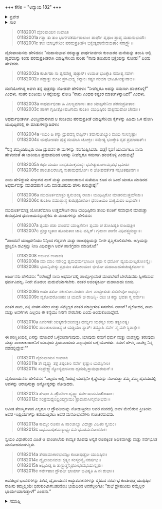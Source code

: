 +++
title = "ಅಧ್ಯಾಯ 182"
+++

<details><summary>ಪ್ರವೇಶ</summary>


।।   ಓಂ ಓಂ ನಮೋ ನಾರಾಯಣಾಯ।।   ಶ್ರೀ ವೇದವ್ಯಾಸಾಯ ನಮಃ ।।

ಶ್ರೀ ಕೃಷ್ಣದ್ವೈಪಾಯನ ವೇದವ್ಯಾಸ ವಿರಚಿತ  

**ಶ್ರೀ ಮಹಾಭಾರತ**

**ಆದಿ ಪರ್ವ**

**ಸ್ವಯಂವರ ಪರ್ವ**

**ಅಧ್ಯಾಯ 182**

</details>


<details><summary>ಸಾರ</summary>

ತಾವು ತಂದ ಭಿಕ್ಷೆಯನ್ನು ಬಂದು ನೋಡು ಎಂದು ಮನೆಯ ಬಾಗಿಲಲ್ಲಿಯೇ ನಿಂತು ಭೀಮಾರ್ಜುನರು ಕುಂತಿಗೆ ಹೇಳಲು, ಒಳಗಿನಿಂದಲೇ ಕುಂತಿಯು ಭಿಕ್ಷೆಯನ್ನು ಸಹೋದರರಲ್ಲಿ ಹಂಚಿಕೊಳ್ಳಿ ಎನ್ನುವುದು (1-2). ಎಲ್ಲರೂ ಚರ್ಚೆಮಾಡಿದ ನಂತರ ಯುಧಿಷ್ಠಿರನು ದ್ರೌಪದಿಯು ನಮ್ಮೆಲ್ಲರ ಭಾರ್ಯೆಯಾಗುತ್ತಾಳೆ ಎಂದು ನಿರ್ಧರಿಸುವುದು (3-15).

</details>


> 01182001 ವೈಶಂಪಾಯನ ಉವಾಚ।  
01182001a ಗತ್ವಾ ತು ತಾಂ ಭಾರ್ಗವಕರ್ಮಶಾಲಾಂ।
	ಪಾರ್ಥೌ ಪೃಥಾಂ ಪ್ರಾಪ್ಯ ಮಹಾನುಭಾವೌ।  
> 01182001c ತಾಂ ಯಾಜ್ಞಸೇನೀಂ ಪರಮಪ್ರತೀತೌ।
	ಭಿಕ್ಷೇತ್ಯಥಾವೇದಯತಾಂ ನರಾಗ್ರ್ಯೌ।।  
> 
ವೈಶಂಪಾಯನನು ಹೇಳಿದನು: “ಮಹಾನುಭಾವ ನರವ್ಯಾಘ್ರ ಪಾರ್ಥರೀರ್ವರು ಕುಂಬಾರನ ಮನೆಯನ್ನು ತಲುಪಿ ಅಲ್ಲಿ ಪೃಥೆಯನ್ನು ಕಂಡು ಪರಮಪ್ರತೀತರಾಗಿ ಯಾಜ್ಞಸೇನಿಯ ಕುರಿತು “ನಾವು ತಂದಿರುವ ಭಿಕ್ಷೆಯನ್ನು ನೋಡು!” ಎಂದು ಹೇಳಿದರು.

> 01182002a ಕುಟೀಗತಾ ಸಾ ತ್ವನವೇಕ್ಷ್ಯ ಪುತ್ರಾನ್।
	ಉವಾಚ ಭುಂಕ್ತೇತಿ ಸಮೇತ್ಯ ಸರ್ವೇ।  
> 01182002c ಪಶ್ಚಾತ್ತು ಕುಂತೀ ಪ್ರಸಮೀಕ್ಷ್ಯ ಕನ್ಯಾಂ।
	ಕಷ್ಟಂ ಮಯಾ ಭಾಷಿತಮಿತ್ಯುವಾಚ।।   
> 
ಮನೆಯೊಳಗಿದ್ದ ಅವಳು ತನ್ನ ಪುತ್ರರನ್ನು ನೋಡದೇ ಹೇಳಿದಳು: “ನೀವೆಲ್ಲರೂ ಅದನ್ನು ಸಮನಾಗಿ ಹಂಚಿಕೊಳ್ಳಿ!” ಎಂದಳು. ನಂತರ ಕುಂತಿಯು ಆ ಕನ್ಯೆಯನ್ನು ನೋಡಿ “ನಾನು ಎಂಥಹ ಕಷ್ಟಕರ ಮಾತುಗಳನ್ನಾಡಿದೆ!” ಎಂದಳು.

> 01182003a ಸಾಧರ್ಮಭೀತಾ ಹಿ ವಿಲಜ್ಜಮಾನಾ।
	ತಾಂ ಯಾಜ್ಞಸೇನೀಂ ಪರಮಪ್ರತೀತಾಂ।  
> 01182003c ಪಾಣೌ ಗೃಹೀತ್ವೋಪಜಗಾಮ ಕುಂತೀ।
	ಯುಧಿಷ್ಠಿರಂ ವಾಕ್ಯಮುವಾಚ ಚೇದಂ।।  

ಅಧರ್ಮಭೀತಳಾಗಿ ವಿಲಜ್ಜಮಾನಳಾದ ಆ ಕುಂತಿಯು ಪರಮಪ್ರತೀತೆ ಯಾಜ್ಞಸೇನಿಯ ಕೈಗಳನ್ನು ಹಿಡಿದು ಒಳ ಹೋಗಿ ಯುಧಿಷ್ಠಿರನಲ್ಲಿ ಈ ಮಾತುಗಳನ್ನಾಡಿದಳು:

> 01182004a ಇಯಂ ಹಿ ಕನ್ಯಾ ದ್ರುಪದಸ್ಯ ರಾಜ್ಞಸ್।
	ತವಾನುಜಾಭ್ಯಾಂ ಮಯಿ ಸಂನಿಸೃಷ್ಟಾ।  
> 01182004c ಯಥೋಚಿತಂ ಪುತ್ರ ಮಯಾಪಿ ಚೋಕ್ತಂ।
	ಸಮೇತ್ಯ ಭುಂಕ್ತೇತಿ ನೃಪ ಪ್ರಮಾದಾತ್।।  

“ನಿನ್ನ ತಮ್ಮಂದಿರಿಬ್ಬರು ರಾಜ ದ್ರುಪದನ ಈ ಮಗಳನ್ನು ನನಗೊಪ್ಪಿಸಿದರು. ಪುತ್ರ! ನೃಪ! ಯಾವಾಗಲೂ ನಾನು ಹೇಳುವಂತೆ ಈ ಬಾರಿಯೂ ಪ್ರಮಾದದಿಂದ ಅದನ್ನು ನೀವೆಲ್ಲರೂ ಸಮನಾಗಿ ಹಂಚಿಕೊಳ್ಳಿ ಎಂದುಬಿಟ್ಟೆ!

> 01182005a ಕಥಂ ಮಯಾ ನಾನೃತಮುಕ್ತಮದ್ಯ।
	ಭವೇತ್ಕುರೂಣಾಮೃಷಭ ಬ್ರವೀಹಿ।  
> 01182005c ಪಾಂಚಾಲರಾಜಸ್ಯ ಸುತಾಮಧರ್ಮೋ।
	ನ ಚೋಪವರ್ತೇತ ನಭೂತಪೂರ್ವಃ।।  

ನಾನು ಹೇಳಿದ್ದುದು ಸುಳ್ಳಾಗದ ಹಾಗೆ ಮತ್ತು ಪಾಂಚಾಲರಾಜನ ಸುತೆಯೂ ಕೂಡ ಈ ಹಿಂದೆ ಯಾರೂ ಮಾಡಿರದ ಅಧರ್ಮವನ್ನು ಮಾಡದಹಾಗೆ ಏನು ಮಾಡಬಹುದು ಹೇಳು ಕುರುಶ್ರೇಷ್ಠ!”

> 01182006a ಮುಹೂರ್ತಮಾತ್ರಂ ತ್ವನುಚಿಂತ್ಯ ರಾಜಾ।
	ಯುಧಿಷ್ಠಿರೋ ಮಾತರಮುತ್ತಮೌಜಾಃ।  
> 01182006c ಕುಂತೀಂ ಸಮಾಶ್ವಾಸ್ಯ ಕುರುಪ್ರವೀರೋ।
	ಧನಂಜಯಂ ವಾಕ್ಯಮಿದಂ ಬಭಾಷೇ।।  

ಮುಹೂರ್ತಮಾತ್ರ ಯೋಚನೆಮಾಡಿ ಉತ್ತಮೌಜಸ ರಾಜ ಯುಧಿಷ್ಠಿರನು ತಾಯಿ ಕುಂತಿಗೆ ಸಮಾಧಾನ ಮಾಡುತ್ತಾ ಕುರುಪ್ರವೀರ ಧನಂಜಯನನ್ನುದ್ದೇಶಿಸಿ ಈ ಮಾತುಗಳನ್ನು ಹೇಳಿದನು:

> 01182007a ತ್ವಯಾ ಜಿತಾ ಪಾಂಡವ ಯಾಜ್ಞಸೇನೀ।
	ತ್ವಯಾ ಚ ತೋಷಿಷ್ಯತಿ ರಾಜಪುತ್ರೀ।  
> 01182007c ಪ್ರಜ್ವಾಲ್ಯತಾಂ ಹೂಯತಾಂ ಚಾಪಿ ವಹ್ನಿರ್।
	ಗೃಹಾಣ ಪಾಣಿಂ ವಿಧಿವತ್ತ್ವಮಸ್ಯಾಃ।।  

“ಪಾಂಡವ! ಯಾಜ್ಞಸೇನಿಯು ನಿನ್ನಿಂದ ಗೆದ್ದವಳು ಮತ್ತು ರಾಜಪುತ್ರಿಯನ್ನು ನೀನೇ ತೃಪ್ತಿಗೊಳಿಸಬೇಕು. ಅಗ್ನಿಯನ್ನು ಪ್ರಜ್ವಲಿಸಿ ಹವಿಸ್ಸನ್ನು ನೀಡಿ ವಿಧಿವತ್ತಾಗಿ ಅವಳ ಪಾಣಿಗ್ರಹಣ ಮಾಡಿಕೋ!”

> 01182008 ಅರ್ಜುನ ಉವಾಚ।  
01182008a ಮಾ ಮಾಂ ನರೇಂದ್ರ ತ್ವಮಧರ್ಮಭಾಜಂ।
	ಕೃಥಾ ನ ಧರ್ಮೋ ಹ್ಯಯಮೀಪ್ಸಿತೋಽನ್ಯೈಃ।  
> 01182008c ಭವಾನ್ನಿವೇಶ್ಯಃ ಪ್ರಥಮಂ ತತೋಽಯಂ।
	ಭೀಮೋ ಮಹಾಬಾಹುರಚಿಂತ್ಯಕರ್ಮಾ।।  

ಅರ್ಜುನನು ಹೇಳಿದನು: “ನರೇಂದ್ರ! ನಾನು ಅಧರ್ಮದಲ್ಲಿ ಪಾಲ್ಗೊಳ್ಳುವಂತೆ ಮಾಡಬೇಡ! ಬೇರೆಯವರು ಸ್ವೀಕರಿಸುವ ಧರ್ಮವಿದಲ್ಲ. ನೀನೇ ಮೊದಲು ಮದುವೆಯಾಗಬೇಕು. ನಂತರ ಅಚಿಂತ್ಯಕರ್ಮಿ ಮಹಾಬಾಹು ಬೀಮ.

> 01182009a ಅಹಂ ತತೋ ನಕುಲೋಽನಂತರಂ ಮೇ।
	ಮಾದ್ರೀಸುತಃ ಸಹದೇವೋ ಜಘನ್ಯಃ।  
> 01182009c ವೃಕೋದರೋಽಹಂ ಚ ಯಮೌ ಚ ರಾಜನ್ನಿ-
	ಯಂ ಚ ಕನ್ಯಾ ಭವತಃ ಸ್ಮ ಸರ್ವೇ।।  

ನಂತರ ನಾನು, ನನ್ನ ನಂತರ ನಕುಲ ಮತ್ತು ನಮ್ಮೆಲ್ಲರ ನಂತರ ಮಾದ್ರೀಸುತ ಸಹದೇವ. ರಾಜನ್! ವೃಕೋದರ, ನಾನು ಮತ್ತು ಅವಳಿಗಳು ಎಲ್ಲರೂ ಈ ಕನ್ಯೆಯು ನಿನಗೇ ಸೇರಬೇಕು ಎಂದು ಅಂದುಕೊಂಡಿದ್ದೇವೆ.

> 01182010a ಏವಂಗತೇ ಯತ್ಕರಣೀಯಮತ್ರ।
	ಧರ್ಮ್ಯಂ ಯಶಸ್ಯಂ ಕುರು ತತ್ಪ್ರಚಿಂತ್ಯ।  
> 01182010c ಪಾಂಚಾಲರಾಜಸ್ಯ ಚ ಯತ್ಪ್ರಿಯಂ ಸ್ಯಾತ್।
	ತದ್ಬ್ರೂಹಿ ಸರ್ವೇ ಸ್ಮ ವಶೇ ಸ್ಥಿತಾಸ್ತೇ।।  

ಈ ಪರಿಸ್ಥಿತಿಯಲ್ಲಿ ಏನನ್ನು ಮಾಡಿದರೆ ಒಳ್ಳೆಯದಾಗುವುದು, ಯಾವುದು ನಮಗೆ ಧರ್ಮ ಮತ್ತು ಯಶಸ್ಸನ್ನು ತರುವುದು ಮತ್ತು ಪಾಂಚಾಲರಾಜನಿಗೆ ಯಾವುದು ಪ್ರಿಯವಾದುದು ಎನ್ನುವುದರ ಬಗ್ಗೆ ಯೋಚಿಸು. ನಮಗೆ ಹೇಳು, ನಾವೆಲ್ಲ ನಿನ್ನ ವಶದಲ್ಲಿದ್ದೇವೆ.””

> 01182011 ವೈಶಂಪಾಯನ ಉವಾಚ।  
01182011a ತೇ ದೃಷ್ಟ್ವಾ ತತ್ರ ತಿಷ್ಠಂತೀಂ ಸರ್ವೇ ಕೃಷ್ಣಾಂ ಯಶಸ್ವಿನೀಂ।  
01182011c ಸಂಪ್ರೇಕ್ಷ್ಯಾನ್ಯೋನ್ಯಮಾಸೀನಾ ಹೃದಯೈಸ್ತಾಮಧಾರಯನ್।।

ವೈಶಂಪಾಯನನು ಹೇಳಿದನು: “ಎಲ್ಲರೂ ಅಲ್ಲಿ ನಿಂತಿದ್ದ ಯಶಸ್ವಿನೀ ಕೃಷ್ಣೆಯನ್ನು ನೋಡುತ್ತಾ ತಮ್ಮ ತಮ್ಮ ಹೃದಯದಲ್ಲಿ ಅವಳನ್ನು ಆರಾಧಿಸುತ್ತಾ ಅನ್ಯೋನ್ಯರನ್ನು ನೋಡಿದರು.

> 01182012a ತೇಷಾಂ ಹಿ ದ್ರೌಪದೀಂ ದೃಷ್ಟ್ವಾ ಸರ್ವೇಷಾಮಮಿತೌಜಸಾಂ।  
01182012c ಸಂಪ್ರಮಥ್ಯೇಂದ್ರಿಯಗ್ರಾಮಂ ಪ್ರಾದುರಾಸೀನ್ಮನೋಭವಃ।।

ಅಮಿತ ತೇಜಸ್ವಿಗಳಾದ ಎಲ್ಲರೂ ಆ ದ್ರೌಪದಿಯನ್ನು ನೋಡುತ್ತಿರಲು ಅವರ ಮನದಲ್ಲಿ ಅವಳ ಮೇಲಿರುವ ಪ್ರೀತಿಯು ಅವರ ಇಂದ್ರಿಯಗಳನ್ನು ಕಡೆಯುತ್ತಿರಲು ಅವರ ಮನೋಭಾವಗಳು ಗೋಚರವಾದವು.

> 01182013a ಕಾಮ್ಯಂ ರೂಪಂ ಹಿ ಪಾಂಚಾಲ್ಯಾ ವಿಧಾತ್ರಾ ವಿಹಿತಂ ಸ್ವಯಂ।   
01182013c ಬಭೂವಾಧಿಕಮನ್ಯಾಭ್ಯಃ ಸರ್ವಭೂತಮನೋಹರಂ।।

ಸ್ವಯಂ ವಿಧಾತನಿಂದ ವಿಹಿತೆ ಆ ಪಾಂಚಾಲೆಯ ಕಾಮ್ಯಕ ರೂಪವು ಅನ್ಯರ ರೂಪಕ್ಕಿಂತ ಅಧಿಕವಾಗಿತ್ತು ಮತ್ತು ಸರ್ವಭೂತ ಮನೋಹರವಾಗಿದ್ದಿತು.

> 01182014a ತೇಷಾಮಾಕಾರಭಾವಜ್ಞಃ ಕುಂತೀಪುತ್ರೋ ಯುಧಿಷ್ಠಿರಃ।  
01182014c ದ್ವೈಪಾಯನವಚಃ ಕೃತ್ಸ್ನಂ ಸಂಸ್ಮರನ್ವೈ ನರರ್ಷಭ।।   
01182015a ಅಬ್ರವೀತ್ಸ ಹಿ ತಾನ್ಭ್ರಾತೄನ್ಮಿಥೋಭೇದಭಯಾನ್ನೃಪಃ।  
01182015c ಸರ್ವೇಷಾಂ ದ್ರೌಪದೀ ಭಾರ್ಯಾ ಭವಿಷ್ಯತಿ ಹಿ ನಃ ಶುಭಾ।।

ಅವರೆಲ್ಲರ ಭಾವನೆಗಳನ್ನು ತಿಳಿದ, ದ್ವೈಪಾಯನನ ಅದ್ಭುತವಚನಗಳನ್ನು ಸ್ಮರಿಸಿದ ನರರ್ಷಭ ಕುಂತೀಪುತ್ರ ಯುಧಿಷ್ಠಿರ ರಾಜನು ತಮ್ಮಲ್ಲಿಯೇ ಭಿರುಕುಂಟಾಗಬಹುದೆಂಬ ಭಯದಿಂದ ಅವರೆಲ್ಲರಿಗೂ: “ಶುಭೆ ದ್ರೌಪದಿಯು ನಮ್ಮೆಲ್ಲರ ಭಾರ್ಯೆಯಾಗುತ್ತಾಳೆ!” ಎಂದನು.”

<details><summary>ಸಮಾಪ್ತಿ</summary>


ಇತಿ ಶ್ರೀ ಮಹಾಭಾರತೇ ಆದಿಪರ್ವಣಿ ಸ್ವಯಂವರಪರ್ವಣಿ ದ್ವಶೀತ್ಯಧಿಕಶತತಮೋಽಧ್ಯಾಯ:।।  
ಇದು ಶ್ರೀ ಮಹಾಭಾರತದಲ್ಲಿ ಆದಿಪರ್ವದಲ್ಲಿ ಸ್ವಯಂವರಪರ್ವದಲ್ಲಿ ನೂರಾಎಂಭತ್ತೆರಡನೆಯ ಅಧ್ಯಾಯವು.


</details>

